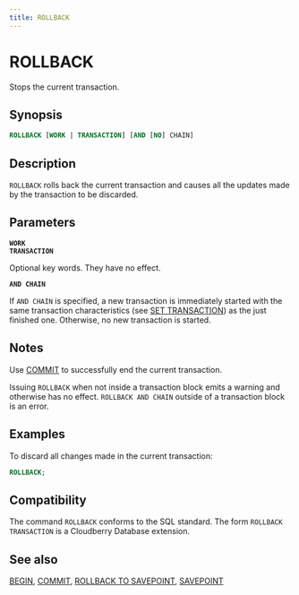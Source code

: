 ```yaml
---
title: ROLLBACK
---
```


# ROLLBACK

Stops the current transaction.

## Synopsis

```sql
ROLLBACK [WORK | TRANSACTION] [AND [NO] CHAIN]
```

## Description

`ROLLBACK` rolls back the current transaction and causes all the updates made by the transaction to be discarded.

## Parameters

**`WORK`**<br />
**`TRANSACTION`**

Optional key words. They have no effect.

**`AND CHAIN`**

If `AND CHAIN` is specified, a new transaction is immediately started with the same transaction characteristics (see [SET TRANSACTION](/i18n/zh/docusaurus-plugin-content-docs/current/sql-stmts/sql-stmt-set-transaction.md)) as the just finished one. Otherwise, no new transaction is started.

## Notes

Use [COMMIT](/i18n/zh/docusaurus-plugin-content-docs/current/sql-stmts/sql-stmt-commit.md) to successfully end the current transaction.

Issuing `ROLLBACK` when not inside a transaction block emits a warning and otherwise has no effect. `ROLLBACK AND CHAIN` outside of a transaction block is an error.

## Examples

To discard all changes made in the current transaction:

```sql
ROLLBACK;
```

## Compatibility

The command `ROLLBACK` conforms to the SQL standard. The form `ROLLBACK TRANSACTION` is a Cloudberry Database extension.

## See also

[BEGIN](/i18n/zh/docusaurus-plugin-content-docs/current/sql-stmts/sql-stmt-begin.md), [COMMIT](/i18n/zh/docusaurus-plugin-content-docs/current/sql-stmts/sql-stmt-commit.md), [ROLLBACK TO SAVEPOINT](/i18n/zh/docusaurus-plugin-content-docs/current/sql-stmts/sql-stmt-rollback-to-savepoint.md), [SAVEPOINT](/i18n/zh/docusaurus-plugin-content-docs/current/sql-stmts/sql-stmt-savepoint.md)
